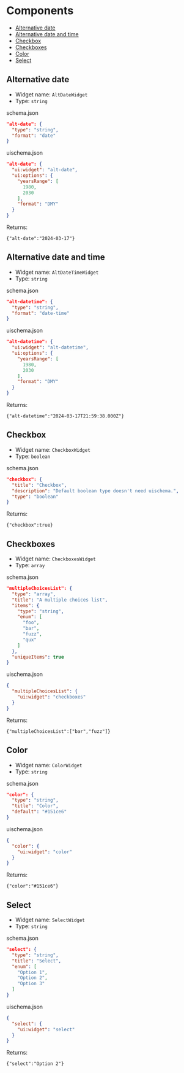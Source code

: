 # Components

- [Alternative date](#alternative-date)
- [Alternative date and time](#alternative-date-and-time)
- [Checkbox](#checkbox)
- [Checkboxes](#checkboxes)
- [Color](#color)
- [Select](#select)

## Alternative date

- Widget name: `AltDateWidget`
- Type: `string`

schema.json
```jSON
"alt-date": {
  "type": "string",
  "format": "date"
}
```

uischema.json
```JSON
"alt-date": {
  "ui:widget": "alt-date",
  "ui:options": {
    "yearsRange": [
      1980,
      2030
    ],
    "format": "DMY"
  }
}
```

Returns:
```
{"alt-date":"2024-03-17"}
```

## Alternative date and time

- Widget name: `AltDateTimeWidget`
- Type: `string`

schema.json
```jSON
"alt-datetime": {
  "type": "string",
  "format": "date-time"
}
```

uischema.json
```JSON
"alt-datetime": {
  "ui:widget": "alt-datetime",
  "ui:options": {
    "yearsRange": [
      1980,
      2030
    ],
    "format": "DMY"
  }
}
```

Returns:
```
{"alt-datetime":"2024-03-17T21:59:38.000Z"}
```

## Checkbox

- Widget name: `CheckboxWidget`
- Type: `boolean`

schema.json
```jSON
"checkbox": {
  "title": "Checkbox",
  "description": "Default boolean type doesn't need uischema.",
  "type": "boolean"
}
```

Returns:
```
{"checkbox":true}
```

## Checkboxes

- Widget name: `CheckboxesWidget`
- Type: `array`

schema.json
```jSON
"multipleChoicesList": {
  "type": "array",
  "title": "A multiple choices list",
  "items": {
    "type": "string",
    "enum": [
      "foo",
      "bar",
      "fuzz",
      "qux"
    ]
  },
  "uniqueItems": true
}
```

uischema.json
```JSON
{
  "multipleChoicesList": {
    "ui:widget": "checkboxes"
  }
}
```

Returns:
```
{"multipleChoicesList":["bar","fuzz"]}
```

## Color

- Widget name: `ColorWidget`
- Type: `string`

schema.json
```jSON
"color": {
  "type": "string",
  "title": "Color",
  "default": "#151ce6"
}
```

uischema.json
```JSON
{
  "color": {
    "ui:widget": "color"
  }
}
```

Returns:
```
{"color":"#151ce6"}
```

## Select

- Widget name: `SelectWidget`
- Type: `string`

schema.json
```jSON
"select": {
  "type": "string",
  "title": "Select",
  "enum": [
    "Option 1",
    "Option 2",
    "Option 3"
  ]
}
```

uischema.json
```JSON
{
  "select": {
    "ui:widget": "select"
  }
}
```

Returns:
```
{"select":"Option 2"}
```
